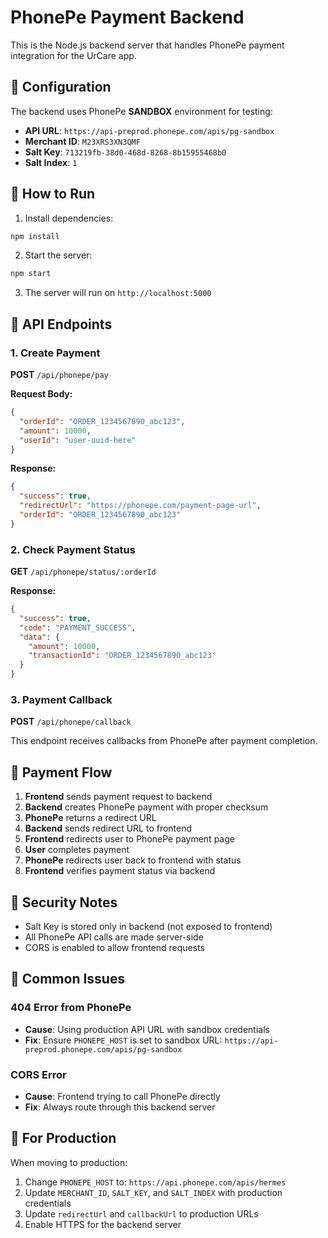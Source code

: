 # PhonePe Payment Backend

This is the Node.js backend server that handles PhonePe payment integration for the UrCare app.

## 🔧 Configuration

The backend uses PhonePe **SANDBOX** environment for testing:

- **API URL**: `https://api-preprod.phonepe.com/apis/pg-sandbox`
- **Merchant ID**: `M23XRS3XN3QMF`
- **Salt Key**: `713219fb-38d0-468d-8268-8b15955468b0`
- **Salt Index**: `1`

## 🚀 How to Run

1. Install dependencies:
```bash
npm install
```

2. Start the server:
```bash
npm start
```

3. The server will run on `http://localhost:5000`

## 📡 API Endpoints

### 1. Create Payment
**POST** `/api/phonepe/pay`

**Request Body:**
```json
{
  "orderId": "ORDER_1234567890_abc123",
  "amount": 10000,
  "userId": "user-uuid-here"
}
```

**Response:**
```json
{
  "success": true,
  "redirectUrl": "https://phonepe.com/payment-page-url",
  "orderId": "ORDER_1234567890_abc123"
}
```

### 2. Check Payment Status
**GET** `/api/phonepe/status/:orderId`

**Response:**
```json
{
  "success": true,
  "code": "PAYMENT_SUCCESS",
  "data": {
    "amount": 10000,
    "transactionId": "ORDER_1234567890_abc123"
  }
}
```

### 3. Payment Callback
**POST** `/api/phonepe/callback`

This endpoint receives callbacks from PhonePe after payment completion.

## 🔄 Payment Flow

1. **Frontend** sends payment request to backend
2. **Backend** creates PhonePe payment with proper checksum
3. **PhonePe** returns a redirect URL
4. **Backend** sends redirect URL to frontend
5. **Frontend** redirects user to PhonePe payment page
6. **User** completes payment
7. **PhonePe** redirects user back to frontend with status
8. **Frontend** verifies payment status via backend

## 🔐 Security Notes

- Salt Key is stored only in backend (not exposed to frontend)
- All PhonePe API calls are made server-side
- CORS is enabled to allow frontend requests

## 🐛 Common Issues

### 404 Error from PhonePe
- **Cause**: Using production API URL with sandbox credentials
- **Fix**: Ensure `PHONEPE_HOST` is set to sandbox URL: `https://api-preprod.phonepe.com/apis/pg-sandbox`

### CORS Error
- **Cause**: Frontend trying to call PhonePe directly
- **Fix**: Always route through this backend server

## 📝 For Production

When moving to production:
1. Change `PHONEPE_HOST` to: `https://api.phonepe.com/apis/hermes`
2. Update `MERCHANT_ID`, `SALT_KEY`, and `SALT_INDEX` with production credentials
3. Update `redirectUrl` and `callbackUrl` to production URLs
4. Enable HTTPS for the backend server



